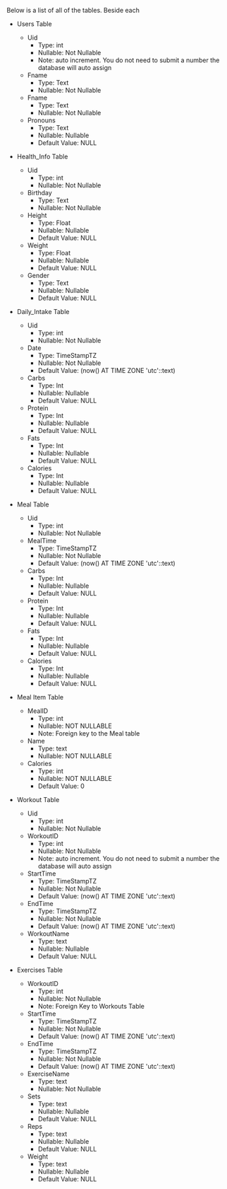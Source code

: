 Below is a list of all of the tables. Beside each 
- Users Table
	- Uid 
		- Type: int
		- Nullable: Not Nullable
		- Note: auto increment. You do not need to submit a number the database will auto assign
	- Fname
		- Type: Text
		- Nullable: Not Nullable
	- Fname
		- Type: Text
		- Nullable: Not Nullable
	- Pronouns
		- Type: Text
		- Nullable: Nullable
		- Default Value: NULL
 
  
- Health_Info Table
	- Uid 
		- Type: int
		- Nullable: Not Nullable
	- Birthday
		- Type: Text
		- Nullable: Not Nullable
	- Height
		- Type: Float
		- Nullable:  Nullable
		- Default Value: NULL
	- Weight
		- Type: Float
		- Nullable: Nullable
		- Default Value: NULL
	- Gender
		-  Type: Text
		- Nullable: Nullable
		- Default Value: NULL
	 
  
- Daily_Intake Table
	- Uid 
		- Type: int
		- Nullable: Not Nullable
	- Date
		- Type: TimeStampTZ
		- Nullable: Not Nullable
		- Default Value: (now() AT TIME ZONE 'utc'::text)
	- Carbs
		- Type: Int
		- Nullable:  Nullable
		- Default Value: NULL
	- Protein
		- Type: Int
		- Nullable: Nullable
		- Default Value: NULL
	- Fats
		-  Type: Int
		- Nullable: Nullable
		- Default Value: NULL
	- Calories
		-  Type: Int
		- Nullable: Nullable
		- Default Value: NULL


- Meal Table
	- Uid 
		- Type: int
		- Nullable: Not Nullable
	- MealTime
		- Type: TimeStampTZ
		- Nullable: Not Nullable
		- Default Value: (now() AT TIME ZONE 'utc'::text)
	- Carbs
		- Type: Int
		- Nullable:  Nullable
		- Default Value: NULL
	- Protein
		- Type: Int
		- Nullable: Nullable
		- Default Value: NULL
	- Fats
		-  Type: Int
		- Nullable: Nullable
		- Default Value: NULL
	- Calories
		-  Type: Int
		- Nullable: Nullable
		- Default Value: NULL


- Meal Item Table
	- MealID
		- Type: int
		- Nullable: NOT NULLABLE
		- Note: Foreign key to the Meal table
	- Name
		- Type: text
		- Nullable: NOT NULLABLE
	- Calories
		- Type: int
		- Nullable: NOT NULLABLE
		- Default Value: 0


- Workout Table
	- Uid 
		- Type: int
		- Nullable: Not Nullable
	- WorkoutID 
		- Type: int
		- Nullable: Not Nullable
		- Note: auto increment. You do not need to submit a number the database will auto assign
	- StartTime
		- Type: TimeStampTZ
		- Nullable: Not Nullable
		- Default Value: (now() AT TIME ZONE 'utc'::text)
	- EndTime
		- Type: TimeStampTZ
		- Nullable: Not Nullable
		- Default Value: (now() AT TIME ZONE 'utc'::text)
	- WorkoutName
		- Type: text
		- Nullable: Nullable
		- Default Value: NULL


- Exercises Table
	- WorkoutID 
		- Type: int
		- Nullable: Not Nullable
		- Note: Foreign Key to Workouts Table
	- StartTime
		- Type: TimeStampTZ
		- Nullable: Not Nullable
		- Default Value: (now() AT TIME ZONE 'utc'::text)
	- EndTime
		- Type: TimeStampTZ
		- Nullable: Not Nullable
		- Default Value: (now() AT TIME ZONE 'utc'::text)
	- ExerciseName
		- Type: text
		- Nullable: Not Nullable
	- Sets
		- Type: text
		- Nullable: Nullable
		- Default Value: NULL
	- Reps
		- Type: text
		- Nullable: Nullable
		- Default Value: NULL
	- Weight
		- Type: text
		- Nullable: Nullable
		- Default Value: NULL